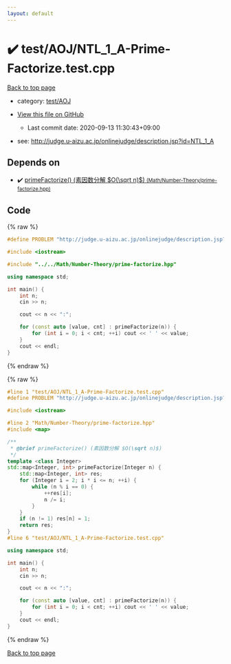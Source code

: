 ```yaml
---
layout: default
---
```


<!-- mathjax config similar to math.stackexchange -->
<script type="text/javascript" async
  src="https://cdnjs.cloudflare.com/ajax/libs/mathjax/2.7.5/MathJax.js?config=TeX-MML-AM_CHTML">
</script>
<script type="text/x-mathjax-config">
  MathJax.Hub.Config({
    TeX: { equationNumbers: { autoNumber: "AMS" }},
    tex2jax: {
      inlineMath: [ ['$','$'] ],
      processEscapes: true
    },
    "HTML-CSS": { matchFontHeight: false },
    displayAlign: "left",
    displayIndent: "2em"
  });
</script>

<script type="text/javascript" src="https://cdnjs.cloudflare.com/ajax/libs/jquery/3.4.1/jquery.min.js"></script>
<script src="https://cdn.jsdelivr.net/npm/jquery-balloon-js@1.1.2/jquery.balloon.min.js" integrity="sha256-ZEYs9VrgAeNuPvs15E39OsyOJaIkXEEt10fzxJ20+2I=" crossorigin="anonymous"></script>
<script type="text/javascript" src="../../../assets/js/copy-button.js"></script>
<link rel="stylesheet" href="../../../assets/css/copy-button.css" />


# :heavy_check_mark: test/AOJ/NTL_1_A-Prime-Factorize.test.cpp

<a href="../../../index.html">Back to top page</a>

* category: <a href="../../../index.html#dada0dcc232b029913f2cd4354c73c4b">test/AOJ</a>
* <a href="{{ site.github.repository_url }}/blob/master/test/AOJ/NTL_1_A-Prime-Factorize.test.cpp">View this file on GitHub</a>
    - Last commit date: 2020-09-13 11:30:43+09:00


* see: <a href="http://judge.u-aizu.ac.jp/onlinejudge/description.jsp?id=NTL_1_A">http://judge.u-aizu.ac.jp/onlinejudge/description.jsp?id=NTL_1_A</a>


## Depends on

* :heavy_check_mark: <a href="../../../library/Math/Number-Theory/prime-factorize.hpp.html">primeFactorize() (素因数分解 $O(\sqrt n)$) <small>(Math/Number-Theory/prime-factorize.hpp)</small></a>


## Code

<a id="unbundled"></a>
{% raw %}
```cpp
#define PROBLEM "http://judge.u-aizu.ac.jp/onlinejudge/description.jsp?id=NTL_1_A"

#include <iostream>

#include "../../Math/Number-Theory/prime-factorize.hpp"

using namespace std;

int main() {
    int n;
    cin >> n;

    cout << n << ":";

    for (const auto [value, cnt] : primeFactorize(n)) {
        for (int i = 0; i < cnt; ++i) cout << ' ' << value;
    }
    cout << endl;
}
```
{% endraw %}

<a id="bundled"></a>
{% raw %}
```cpp
#line 1 "test/AOJ/NTL_1_A-Prime-Factorize.test.cpp"
#define PROBLEM "http://judge.u-aizu.ac.jp/onlinejudge/description.jsp?id=NTL_1_A"

#include <iostream>

#line 2 "Math/Number-Theory/prime-factorize.hpp"
#include <map>

/**
 * @brief primeFactorize() (素因数分解 $O(\sqrt n)$)
 */
template <class Integer>
std::map<Integer, int> primeFactorize(Integer n) {
    std::map<Integer, int> res;
    for (Integer i = 2; i * i <= n; ++i) {
        while (n % i == 0) {
            ++res[i];
            n /= i;
        }
    }
    if (n != 1) res[n] = 1;
    return res;
}
#line 6 "test/AOJ/NTL_1_A-Prime-Factorize.test.cpp"

using namespace std;

int main() {
    int n;
    cin >> n;

    cout << n << ":";

    for (const auto [value, cnt] : primeFactorize(n)) {
        for (int i = 0; i < cnt; ++i) cout << ' ' << value;
    }
    cout << endl;
}

```
{% endraw %}

<a href="../../../index.html">Back to top page</a>

